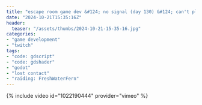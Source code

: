 ```yaml
---
title: "escape room game dev &#124; no signal (day 130) &#124; can't play factorio :c"
date: "2024-10-21T15:35:16Z"
header:
  teaser: "/assets/thumbs/2024-10-21-15-35-16.jpg"
categories:
- "game development"
- "twitch"
tags:
- "code: gdscript"
- "code: gdshader"
- "godot"
- "lost contact"
- "raiding: FreshWaterFern"
---
```

{% include video id="1022190444" provider="vimeo" %}
